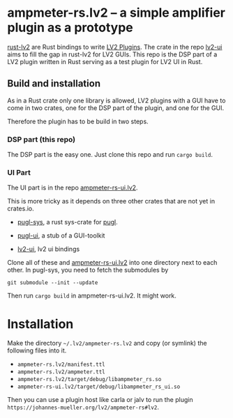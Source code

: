 # ampmeter-rs.lv2 – a simple amplifier plugin as a prototype

[rust-lv2](https://github.com/RustAudio/rust-lv2) are Rust bindings to write
[LV2 Plugins](https://lv2plug.in). The crate in the repo
[lv2-ui](https://github.com/johannes-mueller/lv2-ui) aims to fill the gap in
rust-lv2 for LV2 GUIs. This repo is the DSP part of a LV2 plugin written in
Rust serving as a test plugin for LV2 UI in Rust.

## Build and installation

As in a Rust crate only one library is allowed, LV2 plugins with a GUI have to
come in two crates, one for the DSP part of the plugin, and one for the GUI.

Therefore the plugin has to be build in two steps.

### DSP part (this repo)

The DSP part is the easy one. Just clone this repo and run `cargo build`.


### UI Part

The UI part is in the repo
[ampmeter-rs-ui.lv2](https://github.com/johannes-mueller/ampmeter-rs-ui.lv2).

This is more tricky as it depends on three other crates that are not yet in
crates.io.

* [pugl-sys](https://github.com/johannes-mueller/pugl-sys), a rust sys-crate
  for [pugl](https://github.com/lv2/pugl/).

* [pugl-ui](https://github.com/johannes-mueller/pugl-sys), a stub of a GUI-toolkit

* [lv2-ui](https://github.com/johannes-mueller/lv2-ui), lv2 ui bindings

Clone all of these and
[ampmeter-rs-ui.lv2](https://github.com/johannes-mueller/ampmeter-rs-ui.lv2)
into one directory next to each other. In pugl-sys, you need to fetch the
submodules by
```
git submodule --init --update
```

Then run `cargo build` in ampmeter-rs-ui.lv2. It might work.


# Installation

Make the directory `~/.lv2/ampmeter-rs.lv2` and copy (or symlink) the following
files into it.

* `ampmeter-rs.lv2/manifest.ttl`
* `ampmeter-rs.lv2/ampmeter.ttl`
* `ampmeter-rs.lv2/target/debug/libampmeter_rs.so`
* `ampmeter-rs-ui.lv2/target/debug/libampmeter_rs_ui.so`

Then you can use a plugin host like carla or jalv to run the plugin
`https://johannes-mueller.org/lv2/ampmeter-rs#lv2`.
